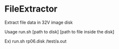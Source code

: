 # FileExtractor
Extract file data in 32V image disk

Usage
run.sh [path to disk] [path to file inside the disk]

Ex)
run.sh rp06.disk /test/a.out
